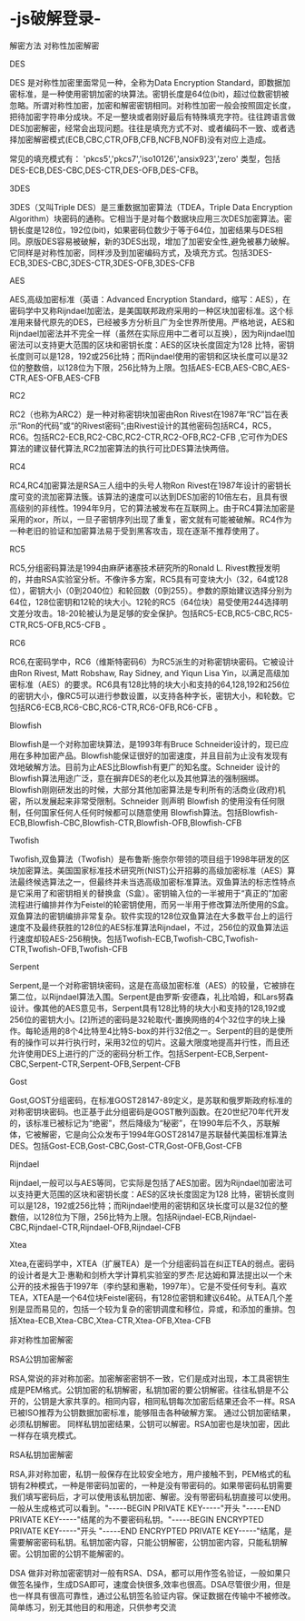 # -js破解登录-
解密方法
对称性加密解密

DES

DES 是对称性加密里面常见一种，全称为Data Encryption Standard，即数据加密标准，是一种使用密钥加密的块算法。密钥长度是64位(bit)，超过位数密钥被忽略。所谓对称性加密，加密和解密密钥相同。对称性加密一般会按照固定长度，把待加密字符串分成块。不足一整块或者刚好最后有特殊填充字符。往往跨语言做DES加密解密，经常会出现问题。往往是填充方式不对、或者编码不一致、或者选择加密解密模式(ECB,CBC,CTR,OFB,CFB,NCFB,NOFB)没有对应上造成。

常见的填充模式有： 'pkcs5','pkcs7','iso10126','ansix923','zero' 类型，包括DES-ECB,DES-CBC,DES-CTR,DES-OFB,DES-CFB。

3DES

3DES（又叫Triple DES）是三重数据加密算法（TDEA，Triple Data Encryption Algorithm）块密码的通称。它相当于是对每个数据块应用三次DES加密算法。密钥长度是128位，192位(bit)，如果密码位数少于等于64位，加密结果与DES相同。原版DES容易被破解，新的3DES出现，增加了加密安全性,避免被暴力破解。它同样是对称性加密，同样涉及到加密编码方式，及填充方式。包括3DES-ECB,3DES-CBC,3DES-CTR,3DES-OFB,3DES-CFB

AES

AES,高级加密标准（英语：Advanced Encryption Standard，缩写：AES），在密码学中又称Rijndael加密法，是美国联邦政府采用的一种区块加密标准。这个标准用来替代原先的DES，已经被多方分析且广为全世界所使用。严格地说，AES和Rijndael加密法并不完全一样（虽然在实际应用中二者可以互换），因为Rijndael加密法可以支持更大范围的区块和密钥长度：AES的区块长度固定为128 比特，密钥长度则可以是128，192或256比特；而Rijndael使用的密钥和区块长度可以是32位的整数倍，以128位为下限，256比特为上限。包括AES-ECB,AES-CBC,AES-CTR,AES-OFB,AES-CFB

RC2

RC2（也称为ARC2）是一种对称密钥块加密由Ron Rivest在1987年“RC”旨在表示“Ron的代码”或“的Rivest密码”;由Rivest设计的其他密码包括RC4，RC5，RC6。包括RC2-ECB,RC2-CBC,RC2-CTR,RC2-OFB,RC2-CFB ,它可作为DES算法的建议替代算法,RC2加密算法的执行可比DES算法快两倍。

RC4

RC4,RC4加密算法是RSA三人组中的头号人物Ron Rivest在1987年设计的密钥长度可变的流加密算法簇。该算法的速度可以达到DES加密的10倍左右，且具有很高级别的非线性。1994年9月，它的算法被发布在互联网上。由于RC4算法加密是采用的xor，所以，一旦子密钥序列出现了重复，密文就有可能被破解。RC4作为一种老旧的验证和加密算法易于受到黑客攻击，现在逐渐不推荐使用了。

RC5

RC5,分组密码算法是1994由麻萨诸塞技术研究所的Ronald L. Rivest教授发明的，并由RSA实验室分析。不像许多方案，RC5具有可变块大小（32，64或128位），密钥大小（0到2040位）和轮回数（0到255）。参数的原始建议选择分别为64位，128位密钥和12轮的块大小。12轮的RC5（64位块）易受使用244选择明文差分攻击。18-20轮被认为是足够的安全保护。包括RC5-ECB,RC5-CBC,RC5-CTR,RC5-OFB,RC5-CFB 。

RC6

RC6,在密码学中，RC6（维斯特密码6）为RC5派生的对称密钥块密码。它被设计由Ron Rivest, Matt Robshaw, Ray Sidney, and Yiqun Lisa Yin，以满足高级加密标准（AES）的要求。RC6具有128比特的块大小和支持的64,128,192和256位的密钥大小，像RC5可以进行参数设置，以支持各种字长，密钥大小，和轮数。它包括RC6-ECB,RC6-CBC,RC6-CTR,RC6-OFB,RC6-CFB 。

Blowfish

Blowfish是一个对称加密块算法，是1993年有Bruce Schneider设计的，现已应用在多种加密产品。Blowfish能保证很好的加密速度，并且目前为止没有发现有效地破解方法。目前为止AES比Blowfish有更广的知名度。Schneider 设计的Blowfish算法用途广泛，意在摒弃DES的老化以及其他算法的强制捆绑。Blowfish刚刚研发出的时候，大部分其他加密算法是专利所有的活商业(政府)机密，所以发展起来非常受限制。Schneider 则声明 Blowfish 的使用没有任何限制，任何国家任何人任何时候都可以随意使用 Blowfish算法。包括Blowfish-ECB,Blowfish-CBC,Blowfish-CTR,Blowfish-OFB,Blowfish-CFB

Twofish

Twofish,双鱼算法（Twofish）是布鲁斯·施奈尔带领的项目组于1998年研发的区块加密算法。美国国家标准技术研究所(NIST)公开招募的高级加密标准（AES）算法最终候选算法之一，但最终并未当选高级加密标准算法。双鱼算法的标志性特点是它采用了和密钥相关的替换盒（S盒）。密钥输入位的一半被用于“真正的”加密流程进行编排并作为Feistel的轮密钥使用，而另一半用于修改算法所使用的S盒。双鱼算法的密钥编排非常复杂。软件实现的128位双鱼算法在大多数平台上的运行速度不及最终获胜的128位的AES标准算法Rijndael，不过，256位的双鱼算法运行速度却较AES-256稍快。包括Twofish-ECB,Twofish-CBC,Twofish-CTR,Twofish-OFB,Twofish-CFB

Serpent

Serpent,是一个对称密钥块密码，这是在高级加密标准（AES）的较量，它被排在第二位，以Rijndael算法入围。Serpent是由罗斯·安德森，礼比哈姆，和Lars努森设计。像其他的AES意见书，Serpent具有128比特的块大小和支持的128,192或256位的密钥大小。[2]所述的密码是32轮取代-置换网络的4个32位字的块上操作。每轮适用的8个4比特至4比特S-box的并行32倍之一。Serpent的目的是使所有的操作可以并行执行时，采用32位的切片。这最大限度地提高并行性，而且还允许使用DES上进行的广泛的密码分析工作。包括Serpent-ECB,Serpent-CBC,Serpent-CTR,Serpent-OFB,Serpent-CFB

Gost

Gost,GOST分组密码，在标准GOST28147-89定义，是苏联和俄罗斯政府标准的对称密钥块密码。也正基于此分组密码是GOST散列函数。在20世纪70年代开发的，该标准已被标记为“绝密”，然后降级为“秘密”，在1990年后不久，苏联解体，它被解密，它是向公众发布于1994年GOST28147是苏联替代美国标准算法DES。包括Gost-ECB,Gost-CBC,Gost-CTR,Gost-OFB,Gost-CFB

Rijndael

Rijndael,一般可以与AES等同，它实际是包括了AES加密。因为Rijndael加密法可以支持更大范围的区块和密钥长度：AES的区块长度固定为128 比特，密钥长度则可以是128，192或256比特；而Rijndael使用的密钥和区块长度可以是32位的整数倍，以128位为下限，256比特为上限。包括Rijndael-ECB,Rijndael-CBC,Rijndael-CTR,Rijndael-OFB,Rijndael-CFB

Xtea

Xtea,在密码学中，XTEA（扩展TEA）是一个分组密码旨在纠正TEA的弱点。密码的设计者是大卫·惠勒和剑桥大学计算机实验室的罗杰·尼达姆和算法提出以一个未公开的技术报告于1997年（李约瑟和惠勒，1997年）。它是不受任何专利。喜欢TEA，XTEA是一个64位块Feistel密码，有128位密钥和建议64轮。从TEA几个差别是显而易见的，包括一个较为复杂的密钥调度和移位，异或，和添加的重排。包括Xtea-ECB,Xtea-CBC,Xtea-CTR,Xtea-OFB,Xtea-CFB

非对称性加密解密

RSA公钥加密解密

RSA,常说的非对称加密。加密解密密钥不一致，它们是成对出现，本工具密钥生成是PEM格式。公钥加密的私钥解密，私钥加密的要公钥解密。往往私钥是不公开的，公钥是大家共享的。相同内容，相同私钥每次加密后结果还会不一样。RSA已被ISO推荐为公钥数据加密标准，能够阻击各种破解方案。 通过公钥加密结果，必须私钥解密。 同样私钥加密结果，公钥可以解密。RSA加密也是块加密，因此一样存在填充模式。

RSA私钥加密解密

RSA,非对称加密，私钥一般保存在比较安全地方，用户接触不到，PEM格式的私钥有2种模式，一种是带密码加密的，一种是没有带密码的。如果带密码私钥需要我们填写密码后，才可以使用该私钥加密、解密。没有带密码私钥直接可以使用。一般从生成格式可以看到。"-----BEGIN PRIVATE KEY-----"开头 "-----END PRIVATE KEY-----"结尾的为不要密码私钥。"-----BEGIN ENCRYPTED PRIVATE KEY-----"开头 "-----END ENCRYPTED PRIVATE KEY-----"结尾，是需要解密密码私钥。私钥加密内容，只能公钥解密，公钥加密内容，只能私钥解密。公钥加密的公钥不能解密的。

DSA
做非对称加密密钥对一般有RSA、DSA，都可以用作签名验证，一般如果只做签名操作，生成DSA即可，速度会快很多,效率也很高。DSA尽管很少用，但是也一样具有很高可靠性，通过公私钥签名验证内容。保证数据在传输中不被修改。
简单练习，别无其他目的和用途，只供参考交流
